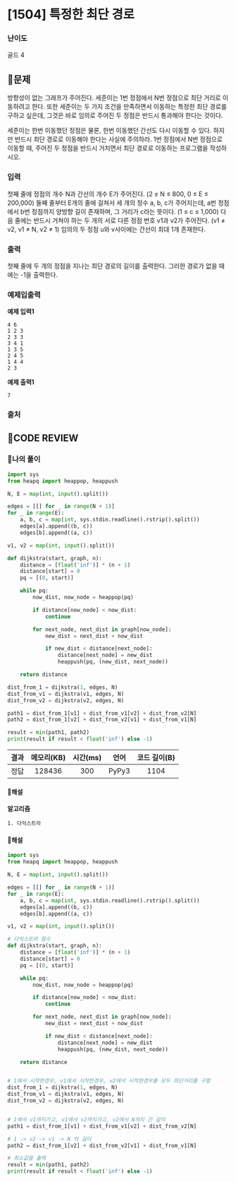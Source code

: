 # [1504] 특정한 최단 경로

### **난이도**
골드 4
## **📝문제**
방향성이 없는 그래프가 주어진다. 세준이는 1번 정점에서 N번 정점으로 최단 거리로 이동하려고 한다. 또한 세준이는 두 가지 조건을 만족하면서 이동하는 특정한 최단 경로를 구하고 싶은데, 그것은 바로 임의로 주어진 두 정점은 반드시 통과해야 한다는 것이다.

세준이는 한번 이동했던 정점은 물론, 한번 이동했던 간선도 다시 이동할 수 있다. 하지만 반드시 최단 경로로 이동해야 한다는 사실에 주의하라. 1번 정점에서 N번 정점으로 이동할 때, 주어진 두 정점을 반드시 거치면서 최단 경로로 이동하는 프로그램을 작성하시오.


### **입력**
첫째 줄에 정점의 개수 N과 간선의 개수 E가 주어진다. (2 ≤ N ≤ 800, 0 ≤ E ≤ 200,000) 둘째 줄부터 E개의 줄에 걸쳐서 세 개의 정수 a, b, c가 주어지는데, a번 정점에서 b번 정점까지 양방향 길이 존재하며, 그 거리가 c라는 뜻이다. (1 ≤ c ≤ 1,000) 다음 줄에는 반드시 거쳐야 하는 두 개의 서로 다른 정점 번호 v1과 v2가 주어진다. (v1 ≠ v2, v1 ≠ N, v2 ≠ 1) 임의의 두 정점 u와 v사이에는 간선이 최대 1개 존재한다.
### **출력**
첫째 줄에 두 개의 정점을 지나는 최단 경로의 길이를 출력한다. 그러한 경로가 없을 때에는 -1을 출력한다.
### **예제입출력**

**예제 입력1**

```
4 6
1 2 3
2 3 3
3 4 1
1 3 5
2 4 5
1 4 4
2 3
```

**예제 출력1**

```
7
```
### **출처**

## **🧐CODE REVIEW**

### **🧾나의 풀이**

```python
import sys
from heapq import heappop, heappush

N, E = map(int, input().split())

edges = [[] for _ in range(N + 1)]
for _ in range(E):
    a, b, c = map(int, sys.stdin.readline().rstrip().split())
    edges[a].append((b, c))
    edges[b].append((a, c))

v1, v2 = map(int, input().split())

def dijkstra(start, graph, n):
    distance = [float('inf')] * (n + 1)
    distance[start] = 0
    pq = [(0, start)]

    while pq:
        now_dist, now_node = heappop(pq)

        if distance[now_node] < now_dist:
            continue

        for next_node, next_dist in graph[now_node]:
            new_dist = next_dist + now_dist

            if new_dist < distance[next_node]:
                distance[next_node] = new_dist
                heappush(pq, (new_dist, next_node))

    return distance

dist_from_1 = dijkstra(1, edges, N)
dist_from_v1 = dijkstra(v1, edges, N)
dist_from_v2 = dijkstra(v2, edges, N)

path1 = dist_from_1[v1] + dist_from_v1[v2] + dist_from_v2[N]
path2 = dist_from_1[v2] + dist_from_v2[v1] + dist_from_v1[N]

result = min(path1, path2)
print(result if result < float('inf') else -1)
```

결과	| 메모리(KB) |	시간(ms) |	언어 |	코드 길이(B)
:----:|:-----:|:-----:|:-----:|:--------:
정답|128436|300|PyPy3|1104
#### **📝해설**

**알고리즘**
```
1. 다익스트라
```

#### **📝해설**

```python
import sys
from heapq import heappop, heappush

N, E = map(int, input().split())

edges = [[] for _ in range(N + 1)]
for _ in range(E):
    a, b, c = map(int, sys.stdin.readline().rstrip().split())
    edges[a].append((b, c))
    edges[b].append((a, c))

v1, v2 = map(int, input().split())

# 다익스트라 함수
def dijkstra(start, graph, n):
    distance = [float('inf')] * (n + 1)
    distance[start] = 0
    pq = [(0, start)]

    while pq:
        now_dist, now_node = heappop(pq)

        if distance[now_node] < now_dist:
            continue

        for next_node, next_dist in graph[now_node]:
            new_dist = next_dist + now_dist

            if new_dist < distance[next_node]:
                distance[next_node] = new_dist
                heappush(pq, (new_dist, next_node))

    return distance


# 1에서 시작한경우, v1에서 시작한경우, v2에서 시작한경우를 모두 최단거리를 구함
dist_from_1 = dijkstra(1, edges, N)
dist_from_v1 = dijkstra(v1, edges, N)
dist_from_v2 = dijkstra(v2, edges, N)


# 1에서 v1까지가고, v1에서 v2까지가고, v2에서 N까지 간 길이
path1 = dist_from_1[v1] + dist_from_v1[v2] + dist_from_v2[N]

# 1 -> v2 -> v1 -> N 의 길이
path2 = dist_from_1[v2] + dist_from_v2[v1] + dist_from_v1[N]

# 최소값을 출력
result = min(path1, path2)
print(result if result < float('inf') else -1)
```